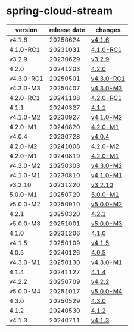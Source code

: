 # spring-cloud-stream	


|version|release date|changes|
|---|---|---|
|v4.1.6|20250624|[v4.1.6](./v4.1.6-20250624.md)|
|4.1.0-RC1|20231031|[4.1.0-RC1](./4.1.0-RC1-20231031.md)|
|v3.2.9|20230629|[v3.2.9](./v3.2.9-20230629.md)|
|4.2.0|20241203|[4.2.0](./4.2.0-20241203.md)|
|v4.3.0-RC1|20250501|[v4.3.0-RC1](./v4.3.0-RC1-20250501.md)|
|v4.3.0-M3|20250407|[v4.3.0-M3](./v4.3.0-M3-20250407.md)|
|4.2.0-RC1|20241108|[4.2.0-RC1](./4.2.0-RC1-20241108.md)|
|4.1.1|20240327|[4.1.1](./4.1.1-20240327.md)|
|v4.1.0-M2|20230927|[v4.1.0-M2](./v4.1.0-M2-20230927.md)|
|4.2.0-M1|20240820|[4.2.0-M1](./4.2.0-M1-20240820.md)|
|v4.0.4|20230728|[v4.0.4](./v4.0.4-20230728.md)|
|4.2.0-M2|20241008|[4.2.0-M2](./4.2.0-M2-20241008.md)|
|4.2.0-M1|20240819|[4.2.0-M1](./4.2.0-M1-20240819.md)|
|v4.3.0-M2|20250303|[v4.3.0-M2](./v4.3.0-M2-20250303.md)|
|v4.1.0-M1|20230810|[v4.1.0-M1](./v4.1.0-M1-20230810.md)|
|v3.2.10|20231220|[v3.2.10](./v3.2.10-20231220.md)|
|5.0.0-M1|20250729|[5.0.0-M1](./5.0.0-M1-20250729.md)|
|v5.0.0-M2|20250910|[v5.0.0-M2](./v5.0.0-M2-20250910.md)|
|4.2.1|20250320|[4.2.1](./4.2.1-20250320.md)|
|v5.0.0-M3|20251001|[v5.0.0-M3](./v5.0.0-M3-20251001.md)|
|4.1.0|20231206|[4.1.0](./4.1.0-20231206.md)|
|v4.1.5|20250109|[v4.1.5](./v4.1.5-20250109.md)|
|4.0.5|20240126|[4.0.5](./4.0.5-20240126.md)|
|v4.3.0-M1|20250130|[v4.3.0-M1](./v4.3.0-M1-20250130.md)|
|4.1.4|20241127|[4.1.4](./4.1.4-20241127.md)|
|v4.2.2|20250709|[v4.2.2](./v4.2.2-20250709.md)|
|v5.0.0-M4|20251017|[v5.0.0-M4](./v5.0.0-M4-20251017.md)|
|4.3.0|20250529|[4.3.0](./4.3.0-20250529.md)|
|4.1.2|20240530|[4.1.2](./4.1.2-20240530.md)|
|v4.1.3|20240711|[v4.1.3](./v4.1.3-20240711.md)|
